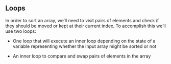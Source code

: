 ## Loops

In order to sort an array, we’ll need to visit pairs of elements and check if they should be moved or kept at their current index. To accomplish this we’ll use two loops:

- One loop that will execute an inner loop depending on the state of a variable representing whether the input array might be sorted or not

- An inner loop to compare and swap pairs of elements in the array

